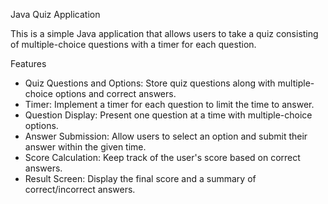 Java Quiz Application

This is a simple Java application that allows users to take a quiz consisting of multiple-choice questions with a timer for each question.

Features

- Quiz Questions and Options: Store quiz questions along with multiple-choice options and correct answers.
- Timer: Implement a timer for each question to limit the time to answer.
- Question Display: Present one question at a time with multiple-choice options.
- Answer Submission: Allow users to select an option and submit their answer within the given time.
- Score Calculation: Keep track of the user's score based on correct answers.
- Result Screen: Display the final score and a summary of correct/incorrect answers.
